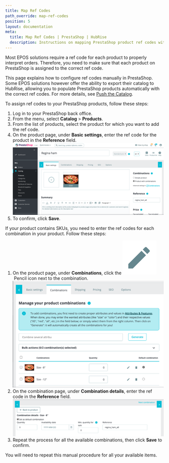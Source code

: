 ```yaml
---
title: Map Ref Codes
path_override: map-ref-codes
position: 5
layout: documentation
meta:
  title: Map Ref Codes | PrestaShop | HubRise
  description: Instructions on mapping PrestaShop product ref codes with other apps after connecting your EPOS with HubRise. Connect apps and synchronise your data.
---
```


Most EPOS solutions require a ref code for each product to properly interpret orders. Therefore, you need to make sure that each product on PrestaShop is assigned to the correct ref code.

This page explains how to configure ref codes manually in PrestaShop. Some EPOS solutions however offer the ability to export their catalog to HubRise, allowing you to populate PrestaShop products automatically with the correct ref codes. For more details, see [Push the Catalog](/apps/prestashop/push-catalog).

To assign ref codes to your PrestaShop products, follow these steps:

1. Log in to your PrestaShop back office.
2. From the menu, select **Catalog** > **Products**.
3. From the list of products, select the product for which you want to add the ref code.
4. On the product page, under **Basic settings**, enter the ref code for the product in the **Reference** field.
   ![Entering ref codes for a PrestaShop product](./images/002-prestashop-product-ref.png)
5. To confirm, click **Save**.

If your product contains SKUs, you need to enter the ref codes for each combination in your product. Follow these steps:

1. On the product page, under **Combinations**, click the <InlineImage width="20" height="20">![Pencil](../images/pencil-icon.png)</InlineImage>&nbsp;Pencil icon next to the combination.
   ![Combinations page for a product in PrestaShop](./images/003-prestashop-combinations-page.png)
2. On the combination page, under **Combination details**, enter the ref code in the **Reference** field.
   ![Ref code for a combination in PrestaShop](./images/004-prestashop-combinations-ref.png)
3. Repeat the process for all the available combinations, then click **Save** to confirm.

You will need to repeat this manual procedure for all your available items.
